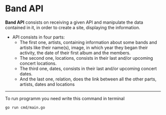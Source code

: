 # Band API
**Band API** consists on receiving a given API and manipulate the data contained in it, in order to create a site, displaying the information.
- API consists in four parts:
   - The first one, artists, containing information about some bands and artists like their name(s), image, in which year they began their activity, the date of their first album and the members.
   - The second one, locations, consists in their last and/or upcoming concert locations.
   - The third one, dates, consists in their last and/or upcoming concert dates.
   - And the last one, relation, does the link between all the other parts, artists, dates and locations
---
To run programm you need write this command in terminal
```
go run cmd/main.go
```
